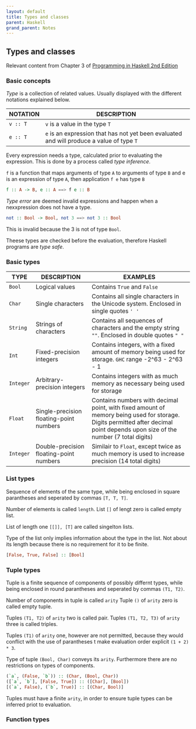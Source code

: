 ```yaml
---
layout: default
title: Types and classes
parent: Haskell
grand_parent: Notes
---
```


## Types and classes
Relevant content from Chapter 3 of [Programming in Haskell 2nd Edition](https://www.cambridge.org/us/academic/subjects/computer-science/programming-languages-and-applied-logic/programming-haskell-2nd-edition)

### Basic concepts
*Type* is a collection of related values. Usually displayed with the different notations explained below.


**NOTATION**         | **DESCRIPTION**      |
-------------------- | -------------------- |
`v :: T`             | `v` is a value in the type `T` |
`e :: T`             | `e` is an expression that has not yet been evaluated and will produce a value of type `T`|

Every expression needs a type, calculated prior to evaluating the expression.
This is done by a process called *type inference*.

`f` is a function that maps arguments of type `A` to arguments of type `B` and e is an expression of type `A`, then application `f e` has type `B`

```haskell
f :: A -> B, e :: A ==> f e :: B
```

*Type error* are deemed invalid expressions and happen when a nexxpression does not have a type.

```haskell
not :: Bool -> Bool, not 3 ==> not 3 :: Bool
```

This is invalid because the 3 is not of type `Bool`.

Theese types are checked before the evaluation, therefore Haskell programs are *type safe*.

### Basic types

**TYPE**             | **DESCRIPTION**      |  **EXAMPLES**      |
-------------------- | -------------------- | -------------------- |
`Bool`               | Logical values       | Contains `True` and `False` |
`Char`               | Single characters    | Contains all single characters in the Unicode system. Enclosed in single quotes `' '` |
`String`             | Strings of characters | Contains all sequences of characters and the empty string `""`. Enclosed in double quotes `" "` |
`Int`                | Fixed-precision integers | Contains integers, with a fixed amount of memory being used for storage. `GHC` range -2^63 - 2^63 - 1 |
`Integer`            | Arbitrary-precision integers | Contains integers with as much memory as necessary being used for storage |
`Float`            | Single-precision floating-point numbers | Contains numbers with decimal point, with fixed amount of memory being used for storage. Digits permitted after decimal point depends upon size of the number (7 total digits) |
`Integer`            | Double-precision floating-point numbers | Similair to `Float`, except twice as much memory is used to increase precision (14 total digits) |

### List types

Sequence of elements of the same type, while being enclosed in square parantheses and seperated by commas `[T, T, T]`.

Number of elements is called `length`. List `[]` of lengt zero is called empty list.

List of length one `[[]], [T]` are called singelton lists.

Type of the list only implies information about the type in the list. Not about its length because there is no requirement for it to be finite.

```haskell
[False, True, False] :: [Bool]
```

### Tuple types

Tuple is a finite sequence of components of possibly differnt types, while being enclosed in round parantheses and seperated by commas `(T1, T2)`.

Number of components in tuple is called `arity` Tuple `()` of `arity` zero is called empty tuple.

Tuples `(T1, T2)` of `arity` two is called pair. Tuples `(T1, T2, T3)` of `arity` three is called triples.

Tuples `(T1)` of `arity` one, however are not permitted, because they would conflict with the use of parantheses t make evaluation order explicit `(1 + 2) * 3`. 

Type of tuple `(Bool, Char)` conveys its `arity`. Furthermore there are no restrictions on types of components.

```haskell
(`a`, (False, `b`)) :: (Char, (Bool, Char))
([`a`, `b`], [False, True]) :: ([Char], [Bool])
[(`a`, False), (`b`, True)] :: [(Char, Bool)]
```

Tuples must have a finite `arity`, in order to ensure tuple types can be inferred priot to evaluation.

### Function types


